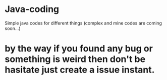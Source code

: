 # Java-coding
Simple java codes for different things (complex and mine codes are coming soon...)

# by the way if you found any bug or something is weird then don't be hasitate just create a issue instant.
